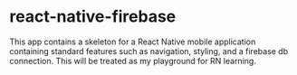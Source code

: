 # react-native-firebase

This app contains a skeleton for a React Native mobile application containing standard features such as navigation, styling, and a firebase db connection. This will be treated as my playground for RN learning.
